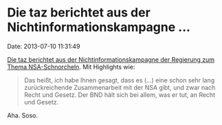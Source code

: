 Die taz berichtet aus der Nichtinformationskampagne \...
========================================================

Date: 2013-07-10 11:31:49

[Die taz berichtet aus der Nichtinformationskampagne der Regierung zum
Thema
NSA-Schnorcheln](http://www.taz.de/Regierung-informiert-ueber-NSA-Affaere-/!119599/).
Mit Highlights wie:

> Das heißt, ich habe Ihnen gesagt, dass es (...) eine schon sehr lang
> zurückreichende Zusammenarbeit mit der NSA gibt, und zwar nach Recht
> und Gesetz. Der BND hält sich bei allem, was er tut, an Recht und
> Gesetz.

Aha. Soso.
